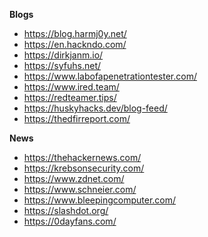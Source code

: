 
**Blogs**
- https://blog.harmj0y.net/
- https://en.hackndo.com/
- https://dirkjanm.io/
- https://syfuhs.net/
- https://www.labofapenetrationtester.com/
- https://www.ired.team/
- https://redteamer.tips/
- https://huskyhacks.dev/blog-feed/
- https://thedfirreport.com/
  
**News**
- https://thehackernews.com/
- https://krebsonsecurity.com/
- https://www.zdnet.com/
- https://www.schneier.com/
- https://www.bleepingcomputer.com/
- https://slashdot.org/
- https://0dayfans.com/
